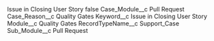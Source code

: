 <?xml version="1.0" encoding="UTF-8"?>
<CustomMetadata xmlns="http://soap.sforce.com/2006/04/metadata" xmlns:xsi="http://www.w3.org/2001/XMLSchema-instance" xmlns:xsd="http://www.w3.org/2001/XMLSchema">
    <label>Issue in Closing User Story</label>
    <protected>false</protected>
    <values>
        <field>Case_Module__c</field>
        <value xsi:type="xsd:string">Pull Request</value>
    </values>
    <values>
        <field>Case_Reason__c</field>
        <value xsi:type="xsd:string">Quality Gates</value>
    </values>
    <values>
        <field>Keyword__c</field>
        <value xsi:type="xsd:string">Issue in Closing User Story</value>
    </values>
    <values>
        <field>Module__c</field>
        <value xsi:type="xsd:string">Quality Gates</value>
    </values>
    <values>
        <field>RecordTypeName__c</field>
        <value xsi:type="xsd:string">Support_Case</value>
    </values>
    <values>
        <field>Sub_Module__c</field>
        <value xsi:type="xsd:string">Pull Request</value>
    </values>
</CustomMetadata>
